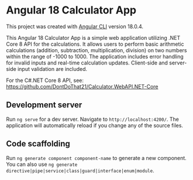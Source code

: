 # Angular 18 Calculator App
This project was created with [Angular CLI](https://github.com/angular/angular-cli) version 18.0.4.

This Angular 18 Calculator App is a simple web application utilizing .NET Core 8 API for the calculations. It allows users to perform basic arithmetic calculations (addition, subtraction, multiplication, division) on two numbers within the range of -1000 to 1000. The application includes error handling for invalid inputs and real-time calculation updates.
Client-side and server-side input validation are included.

For the C#.NET Core 8 API, see:
https://github.com/DontDoThat21/Calculator.WebAPI.NET-Core

## Development server

Run `ng serve` for a dev server. Navigate to `http://localhost:4200/`. The application will automatically reload if you change any of the source files.

## Code scaffolding

Run `ng generate component component-name` to generate a new component. You can also use `ng generate directive|pipe|service|class|guard|interface|enum|module`.

